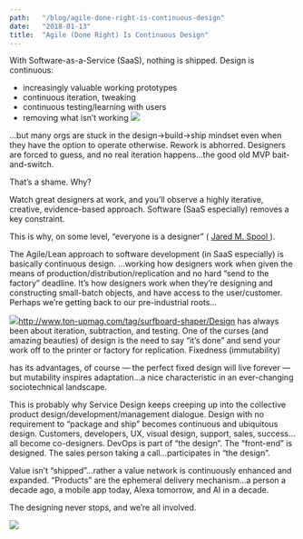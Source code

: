 ```yaml
---
path:	"/blog/agile-done-right-is-continuous-design"
date:	"2018-01-13"
title:	"Agile (Done Right) Is Continuous Design"
---
```


With Software-as-a-Service (SaaS), nothing is shipped. Design is continuous:

* increasingly valuable working prototypes
* continuous iteration, tweaking
* continuous testing/learning with users
* removing what isn’t working
![](/images/1*NgXpHtEt0a7T0eFsOD2z4Q@2x.png)

…but many orgs are stuck in the design->build->ship mindset even when they have the option to operate otherwise. Rework is abhorred. Designers are forced to guess, and no real iteration happens…the good old MVP bait-and-switch.

That’s a shame. Why?

Watch great designers at work, and you’ll observe a highly iterative, creative, evidence-based approach. Software (SaaS especially) removes a key constraint.

This is why, on some level, “everyone is a designer” ( [Jared M. Spool ](https://medium.com/u/b90ef6212176)).

The Agile/Lean approach to software development (in SaaS especially) is basically continuous design. …working how designers work when given the means of production/distribution/replication and no hard “send to the factory” deadline. It’s how designers work when they’re designing and constructing small-batch objects, and have access to the user/customer. Perhaps we’re getting back to our pre-industrial roots…

![](/images/1*gbwQa_FWvCqI9eZT8tYewQ@2x.jpeg)http://www.ton-upmag.com/tag/surfboard-shaper/Design has always been about iteration, subtraction, and testing. One of the curses (and amazing beauties) of design is the need to say “it’s done” and send your work off to the printer or factory for replication. Fixedness (immutability)

 has its advantages, of course — the perfect fixed design will live forever — but mutability inspires adaptation…a nice characteristic in an ever-changing sociotechnical landscape.

This is probably why Service Design keeps creeping up into the collective product design/development/management dialogue. Design with no requirement to “package and ship” becomes continuous and ubiquitous design. Customers, developers, UX, visual design, support, sales, success…all become co-designers. DevOps is part of “the design”. The “front-end” is designed. The sales person taking a call…participates in “the design”.

Value isn’t “shipped”…rather a value network is continuously enhanced and expanded. “Products” are the ephemeral delivery mechanism…a person a decade ago, a mobile app today, Alexa tomorrow, and AI in a decade.

The designing never stops, and we’re all involved.

![](/images/1*XCQZtv3AtbYgXIE47mbgGw@2x.jpeg)
